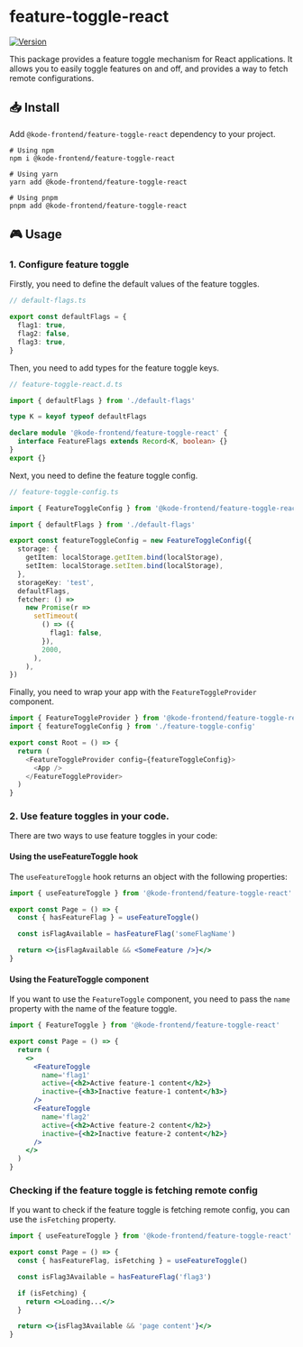# feature-toggle-react

[![Version][version-badge]][package]

This package provides a feature toggle mechanism for React applications. It allows you to easily toggle features on and off, and provides a way to fetch remote configurations.

## 📥 Install

Add `@kode-frontend/feature-toggle-react` dependency to your project.

```shell
# Using npm
npm i @kode-frontend/feature-toggle-react

# Using yarn
yarn add @kode-frontend/feature-toggle-react

# Using pnpm
pnpm add @kode-frontend/feature-toggle-react
```

## 🎮 Usage

### 1. Configure feature toggle

Firstly, you need to define the default values of the feature toggles.

```typescript
// default-flags.ts

export const defaultFlags = {
  flag1: true,
  flag2: false,
  flag3: true,
}
```

Then, you need to add types for the feature toggle keys.

```typescript
// feature-toggle-react.d.ts

import { defaultFlags } from './default-flags'

type K = keyof typeof defaultFlags

declare module '@kode-frontend/feature-toggle-react' {
  interface FeatureFlags extends Record<K, boolean> {}
}
export {}
```

Next, you need to define the feature toggle config.

```typescript
// feature-toggle-config.ts

import { FeatureToggleConfig } from '@kode-frontend/feature-toggle-react'

import { defaultFlags } from './default-flags'

export const featureToggleConfig = new FeatureToggleConfig({
  storage: {
    getItem: localStorage.getItem.bind(localStorage),
    setItem: localStorage.setItem.bind(localStorage),
  },
  storageKey: 'test',
  defaultFlags,
  fetcher: () =>
    new Promise(r =>
      setTimeout(
        () => ({
          flag1: false,
        }),
        2000,
      ),
    ),
})
```

Finally, you need to wrap your app with the `FeatureToggleProvider` component.

```typescript
import { FeatureToggleProvider } from '@kode-frontend/feature-toggle-react'
import { featureToggleConfig } from './feature-toggle-config'

export const Root = () => {
  return (
    <FeatureToggleProvider config={featureToggleConfig}>
      <App />
    </FeatureToggleProvider>
  )
}
```

### 2. Use feature toggles in your code.

There are two ways to use feature toggles in your code:

#### Using the useFeatureToggle hook

The `useFeatureToggle` hook returns an object with the following properties:

```jsx
import { useFeatureToggle } from '@kode-frontend/feature-toggle-react'

export const Page = () => {
  const { hasFeatureFlag } = useFeatureToggle()

  const isFlagAvailable = hasFeatureFlag('someFlagName')

  return <>{isFlagAvailable && <SomeFeature />}</>
}
```

#### Using the FeatureToggle component

If you want to use the `FeatureToggle` component, you need to pass the `name` property with the name of the feature toggle.

```jsx
import { FeatureToggle } from '@kode-frontend/feature-toggle-react'

export const Page = () => {
  return (
    <>
      <FeatureToggle
        name='flag1'
        active={<h2>Active feature-1 content</h2>}
        inactive={<h3>Inactive feature-1 content</h3>}
      />
      <FeatureToggle
        name='flag2'
        active={<h2>Active feature-2 content</h2>}
        inactive={<h2>Inactive feature-2 content</h2>}
      />
    </>
  )
}
```

### Checking if the feature toggle is fetching remote config

If you want to check if the feature toggle is fetching remote config, you can use the `isFetching` property.

```jsx
import { useFeatureToggle } from '@kode-frontend/feature-toggle-react'

export const Page = () => {
  const { hasFeatureFlag, isFetching } = useFeatureToggle()

  const isFlag3Available = hasFeatureFlag('flag3')

  if (isFetching) {
    return <>Loading...</>
  }

  return <>{isFlag3Available && 'page content'}</>
}
```

[version-badge]: https://img.shields.io/npm/v/@kode-frontend/feature-toggle-react.svg?style=flat-square
[package]: https://www.npmjs.com/package/@kode-frontend/feature-toggle-react
